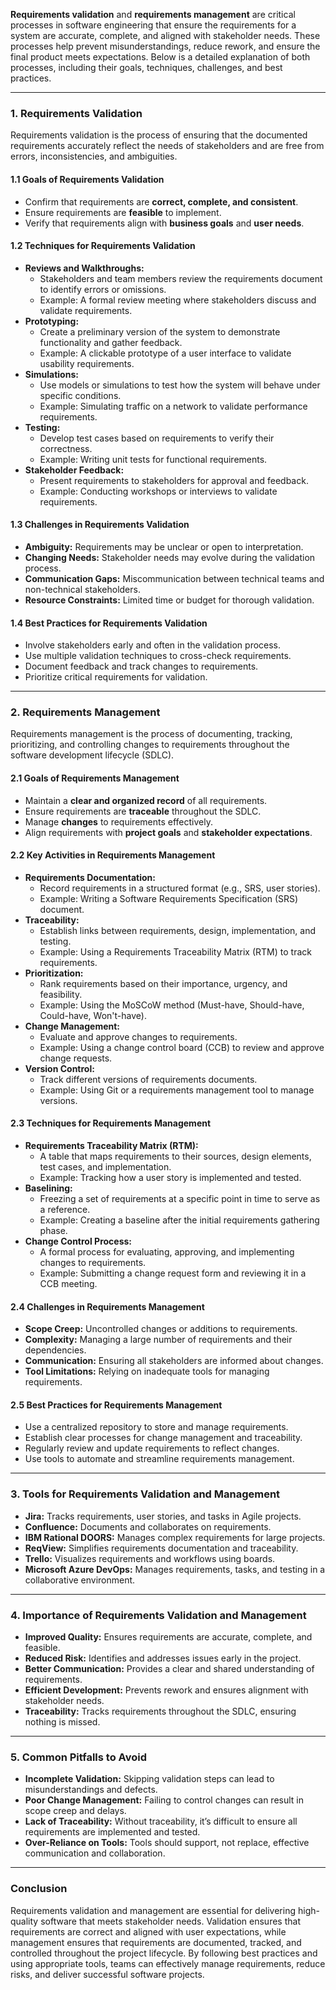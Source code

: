 **Requirements validation** and **requirements management** are critical processes in software engineering that ensure the requirements for a system are accurate, complete, and aligned with stakeholder needs. These processes help prevent misunderstandings, reduce rework, and ensure the final product meets expectations. Below is a detailed explanation of both processes, including their goals, techniques, challenges, and best practices.

---

### **1. Requirements Validation**
Requirements validation is the process of ensuring that the documented requirements accurately reflect the needs of stakeholders and are free from errors, inconsistencies, and ambiguities.

#### **1.1 Goals of Requirements Validation**
- Confirm that requirements are **correct, complete, and consistent**.
- Ensure requirements are **feasible** to implement.
- Verify that requirements align with **business goals** and **user needs**.

#### **1.2 Techniques for Requirements Validation**
- **Reviews and Walkthroughs:**
  - Stakeholders and team members review the requirements document to identify errors or omissions.
  - Example: A formal review meeting where stakeholders discuss and validate requirements.
- **Prototyping:**
  - Create a preliminary version of the system to demonstrate functionality and gather feedback.
  - Example: A clickable prototype of a user interface to validate usability requirements.
- **Simulations:**
  - Use models or simulations to test how the system will behave under specific conditions.
  - Example: Simulating traffic on a network to validate performance requirements.
- **Testing:**
  - Develop test cases based on requirements to verify their correctness.
  - Example: Writing unit tests for functional requirements.
- **Stakeholder Feedback:**
  - Present requirements to stakeholders for approval and feedback.
  - Example: Conducting workshops or interviews to validate requirements.

#### **1.3 Challenges in Requirements Validation**
- **Ambiguity:** Requirements may be unclear or open to interpretation.
- **Changing Needs:** Stakeholder needs may evolve during the validation process.
- **Communication Gaps:** Miscommunication between technical teams and non-technical stakeholders.
- **Resource Constraints:** Limited time or budget for thorough validation.

#### **1.4 Best Practices for Requirements Validation**
- Involve stakeholders early and often in the validation process.
- Use multiple validation techniques to cross-check requirements.
- Document feedback and track changes to requirements.
- Prioritize critical requirements for validation.

---

### **2. Requirements Management**
Requirements management is the process of documenting, tracking, prioritizing, and controlling changes to requirements throughout the software development lifecycle (SDLC).

#### **2.1 Goals of Requirements Management**
- Maintain a **clear and organized record** of all requirements.
- Ensure requirements are **traceable** throughout the SDLC.
- Manage **changes** to requirements effectively.
- Align requirements with **project goals** and **stakeholder expectations**.

#### **2.2 Key Activities in Requirements Management**
- **Requirements Documentation:**
  - Record requirements in a structured format (e.g., SRS, user stories).
  - Example: Writing a Software Requirements Specification (SRS) document.
- **Traceability:**
  - Establish links between requirements, design, implementation, and testing.
  - Example: Using a Requirements Traceability Matrix (RTM) to track requirements.
- **Prioritization:**
  - Rank requirements based on their importance, urgency, and feasibility.
  - Example: Using the MoSCoW method (Must-have, Should-have, Could-have, Won't-have).
- **Change Management:**
  - Evaluate and approve changes to requirements.
  - Example: Using a change control board (CCB) to review and approve change requests.
- **Version Control:**
  - Track different versions of requirements documents.
  - Example: Using Git or a requirements management tool to manage versions.

#### **2.3 Techniques for Requirements Management**
- **Requirements Traceability Matrix (RTM):**
  - A table that maps requirements to their sources, design elements, test cases, and implementation.
  - Example: Tracking how a user story is implemented and tested.
- **Baselining:**
  - Freezing a set of requirements at a specific point in time to serve as a reference.
  - Example: Creating a baseline after the initial requirements gathering phase.
- **Change Control Process:**
  - A formal process for evaluating, approving, and implementing changes to requirements.
  - Example: Submitting a change request form and reviewing it in a CCB meeting.

#### **2.4 Challenges in Requirements Management**
- **Scope Creep:** Uncontrolled changes or additions to requirements.
- **Complexity:** Managing a large number of requirements and their dependencies.
- **Communication:** Ensuring all stakeholders are informed about changes.
- **Tool Limitations:** Relying on inadequate tools for managing requirements.

#### **2.5 Best Practices for Requirements Management**
- Use a centralized repository to store and manage requirements.
- Establish clear processes for change management and traceability.
- Regularly review and update requirements to reflect changes.
- Use tools to automate and streamline requirements management.

---

### **3. Tools for Requirements Validation and Management**
- **Jira:** Tracks requirements, user stories, and tasks in Agile projects.
- **Confluence:** Documents and collaborates on requirements.
- **IBM Rational DOORS:** Manages complex requirements for large projects.
- **ReqView:** Simplifies requirements documentation and traceability.
- **Trello:** Visualizes requirements and workflows using boards.
- **Microsoft Azure DevOps:** Manages requirements, tasks, and testing in a collaborative environment.

---

### **4. Importance of Requirements Validation and Management**
- **Improved Quality:** Ensures requirements are accurate, complete, and feasible.
- **Reduced Risk:** Identifies and addresses issues early in the project.
- **Better Communication:** Provides a clear and shared understanding of requirements.
- **Efficient Development:** Prevents rework and ensures alignment with stakeholder needs.
- **Traceability:** Tracks requirements throughout the SDLC, ensuring nothing is missed.

---

### **5. Common Pitfalls to Avoid**
- **Incomplete Validation:** Skipping validation steps can lead to misunderstandings and defects.
- **Poor Change Management:** Failing to control changes can result in scope creep and delays.
- **Lack of Traceability:** Without traceability, it’s difficult to ensure all requirements are implemented and tested.
- **Over-Reliance on Tools:** Tools should support, not replace, effective communication and collaboration.

---

### **Conclusion**
Requirements validation and management are essential for delivering high-quality software that meets stakeholder needs. Validation ensures that requirements are correct and aligned with user expectations, while management ensures that requirements are documented, tracked, and controlled throughout the project lifecycle. By following best practices and using appropriate tools, teams can effectively manage requirements, reduce risks, and deliver successful software projects.
